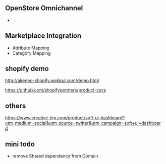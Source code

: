 ## OpenStore Omnichannel

- 


## Marketplace Integration

- Attribute Mapping
- Category Mapping

## shopify demo
http://akeneo-shopify.webkul.com/demo.html

https://github.com/shopifypartners/product-csvs

## others
https://www.creative-tim.com/product/soft-ui-dashboard?utm_medium=social&utm_source=twitter&utm_campaign=soft+ui+dashboard


## mini todo
* remove Shared dependency from Domain